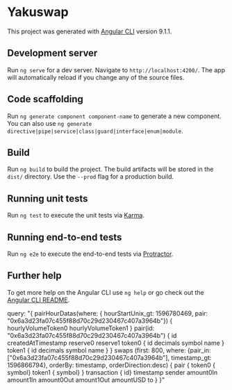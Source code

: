 # Yakuswap

This project was generated with [Angular CLI](https://github.com/angular/angular-cli) version 9.1.1.

## Development server

Run `ng serve` for a dev server. Navigate to `http://localhost:4200/`. The app will automatically reload if you change any of the source files.

## Code scaffolding

Run `ng generate component component-name` to generate a new component. You can also use `ng generate directive|pipe|service|class|guard|interface|enum|module`.

## Build

Run `ng build` to build the project. The build artifacts will be stored in the `dist/` directory. Use the `--prod` flag for a production build.

## Running unit tests

Run `ng test` to execute the unit tests via [Karma](https://karma-runner.github.io).

## Running end-to-end tests

Run `ng e2e` to execute the end-to-end tests via [Protractor](http://www.protractortest.org/).

## Further help

To get more help on the Angular CLI use `ng help` or go check out the [Angular CLI README](https://github.com/angular/angular-cli/blob/master/README.md).

query: "{ pairHourDatas(where: { hourStartUnix_gt: 1596780469, pair: "0x6a3d23fa07c455f88d70c29d230467c407a3964b"}) { hourlyVolumeToken0 hourlyVolumeToken1 } pair(id: "0x6a3d23fa07c455f88d70c29d230467c407a3964b") { id createdAtTimestamp reserve0 reserve1 token0 { id decimals symbol name } token1 { id decimals symbol name } } swaps (first: 800, where: {pair_in: ["0x6a3d23fa07c455f88d70c29d230467c407a3964b"], timestamp_gt: 1596866794}, orderBy: timestamp, orderDirection:desc) { pair { token0 { symbol} token1 { symbol} } transaction { id} timestamp sender amount0In amount1In amount0Out amount1Out amountUSD to } }"
